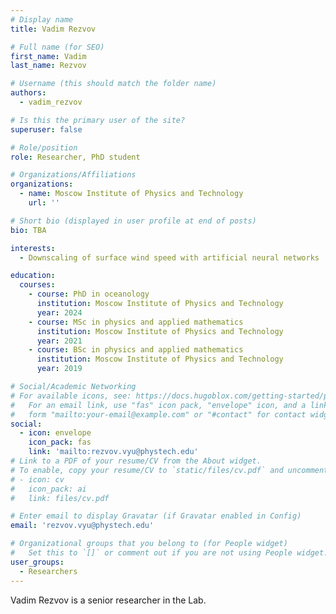 ```yaml
---
# Display name
title: Vadim Rezvov

# Full name (for SEO)
first_name: Vadim
last_name: Rezvov

# Username (this should match the folder name)
authors:
  - vadim_rezvov

# Is this the primary user of the site?
superuser: false

# Role/position
role: Researcher, PhD student

# Organizations/Affiliations
organizations:
  - name: Moscow Institute of Physics and Technology
    url: ''

# Short bio (displayed in user profile at end of posts)
bio: TBA

interests:
  - Downscaling of surface wind speed with artificial neural networks

education:
  courses:
    - course: PhD in oceanology
      institution: Moscow Institute of Physics and Technology
      year: 2024
    - course: MSc in physics and applied mathematics
      institution: Moscow Institute of Physics and Technology
      year: 2021
    - course: BSc in physics and applied mathematics
      institution: Moscow Institute of Physics and Technology
      year: 2019

# Social/Academic Networking
# For available icons, see: https://docs.hugoblox.com/getting-started/page-builder/#icons
#   For an email link, use "fas" icon pack, "envelope" icon, and a link in the
#   form "mailto:your-email@example.com" or "#contact" for contact widget.
social:
  - icon: envelope
    icon_pack: fas
    link: 'mailto:rezvov.vyu@phystech.edu'
# Link to a PDF of your resume/CV from the About widget.
# To enable, copy your resume/CV to `static/files/cv.pdf` and uncomment the lines below.
# - icon: cv
#   icon_pack: ai
#   link: files/cv.pdf

# Enter email to display Gravatar (if Gravatar enabled in Config)
email: 'rezvov.vyu@phystech.edu'

# Organizational groups that you belong to (for People widget)
#   Set this to `[]` or comment out if you are not using People widget.
user_groups:
  - Researchers
---
```


Vadim Rezvov is a senior researcher in the Lab.